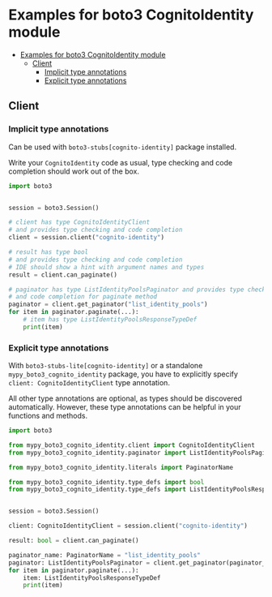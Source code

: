 <a id="examples-for-boto3-cognitoidentity-module"></a>

# Examples for boto3 CognitoIdentity module

- [Examples for boto3 CognitoIdentity module](#examples-for-boto3-cognitoidentity-module)
  - [Client](#client)
    - [Implicit type annotations](#implicit-type-annotations)
    - [Explicit type annotations](#explicit-type-annotations)

<a id="client"></a>

## Client

<a id="implicit-type-annotations"></a>

### Implicit type annotations

Can be used with `boto3-stubs[cognito-identity]` package installed.

Write your `CognitoIdentity` code as usual, type checking and code completion
should work out of the box.

```python
import boto3


session = boto3.Session()

# client has type CognitoIdentityClient
# and provides type checking and code completion
client = session.client("cognito-identity")

# result has type bool
# and provides type checking and code completion
# IDE should show a hint with argument names and types
result = client.can_paginate()

# paginator has type ListIdentityPoolsPaginator and provides type checking
# and code completion for paginate method
paginator = client.get_paginator("list_identity_pools")
for item in paginator.paginate(...):
    # item has type ListIdentityPoolsResponseTypeDef
    print(item)
```

<a id="explicit-type-annotations"></a>

### Explicit type annotations

With `boto3-stubs-lite[cognito-identity]` or a standalone
`mypy_boto3_cognito_identity` package, you have to explicitly specify
`client: CognitoIdentityClient` type annotation.

All other type annotations are optional, as types should be discovered
automatically. However, these type annotations can be helpful in your functions
and methods.

```python
import boto3

from mypy_boto3_cognito_identity.client import CognitoIdentityClient
from mypy_boto3_cognito_identity.paginator import ListIdentityPoolsPaginator

from mypy_boto3_cognito_identity.literals import PaginatorName

from mypy_boto3_cognito_identity.type_defs import bool
from mypy_boto3_cognito_identity.type_defs import ListIdentityPoolsResponseTypeDef


session = boto3.Session()

client: CognitoIdentityClient = session.client("cognito-identity")

result: bool = client.can_paginate()

paginator_name: PaginatorName = "list_identity_pools"
paginator: ListIdentityPoolsPaginator = client.get_paginator(paginator_name)
for item in paginator.paginate(...):
    item: ListIdentityPoolsResponseTypeDef
    print(item)
```
